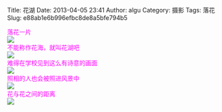 Title: 花湖
Date: 2013-04-05 23:41
Author: algu
Category: 摄影
Tags: 落花
Slug: e88ab1e6b996efbc8de8a5bfe794b5

<span style="color: #ff00ff;">落花一片</span>  
![](http://ww3.sinaimg.cn/mw690/894981ddtw1e3f88nxpwgj.jpg)  
<span style="color: #ff00ff;">不能称作花海，就叫花湖吧</span>  
![](http://ww2.sinaimg.cn/mw690/894981ddtw1e3f88t3hsmj.jpg)  
<span style="color: #ff00ff;">难得在学校见到这么有诗意的画面</span>  
![](http://ww2.sinaimg.cn/mw690/894981ddtw1e3f88z9l0jj.jpg)  
<span style="color: #ff00ff;">照相的人也会被照进风景中</span>  
![](http://ww4.sinaimg.cn/mw690/894981ddtw1e3f894kggkj.jpg)  
<span style="color: #ff00ff;">花与花之间的距离</span>  
![](http://ww3.sinaimg.cn/mw690/894981ddtw1e3f899hoemj.jpg)
